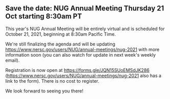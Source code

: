 ## Save the date: NUG Annual Meeting Thursday 21 Oct starting 8:30am PT

This year's NUG Annual Meeting will be entirely virtual and is scheduled for 
October 21, 2021, beginning at 8:30am Pacific Time. 

We're still finalizing the agenda and will be updating 
<https://www.nersc.gov/users/NUG/annual-meetings/nug-2021> with more information 
soon (you can also watch for update in next week's weekly email).

Registration is now open at <https://forms.gle/JQN15SUoEMSdJK286> 
(<https://www.nersc.gov/users/NUG/annual-meetings/nug-2021> also has a link to the form). 
There is no cost to register.

We look forward to seeing you there!

